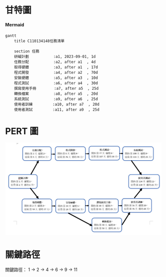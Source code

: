 # 甘特圖
#### Mermaid
```mermaid
gantt
    title C110134148任務清單

    section 任務
    研礙計劃           :a1, 2023-09-01, 1d
    任務分配           :a2, after a1  , 4d
    取得硬體           :a3, after a1  , 17d
    程式開發           :a4, after a2  , 70d
    安裝硬體           :a5, after a3  , 10d
    程式測試           :a6, after a4  , 30d
    撰寫使用手冊        :a7, after a5  , 25d
    轉換檔案           :a8, after a5  , 20d
    系統測試           :a9, after a6  , 25d
    使用者訓練         :a10, after a7  , 20d
    使用者測試         :a11, after a9  , 25d
```

# PERT 圖
![pert](https://github.com/C110134148/23a/blob/a1f4192a34ead789ab4899d1090265a8f7b48164/%E7%B3%BB%E7%B5%B1%E5%88%86%E6%9E%90pert_diagram.jpg)

# 關鍵路徑
關鍵路徑： 1 → 2 → 4 → 6 → 9 → 11
